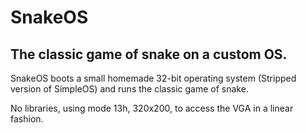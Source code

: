 # SnakeOS

## The classic game of snake on a custom OS.

SnakeOS boots a small homemade 32-bit operating system (Stripped version of SimpleOS) and runs the classic game of snake.

No libraries, using mode 13h, 320x200, to access the VGA in a linear fashion.
